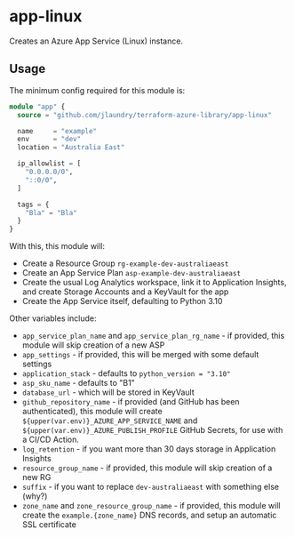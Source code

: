 # app-linux

Creates an Azure App Service (Linux) instance.

## Usage

The minimum config required for this module is:

```terraform
module "app" {
  source = "github.com/jlaundry/terraform-azure-library/app-linux"

  name     = "example"
  env      = "dev"
  location = "Australia East"

  ip_allowlist = [
    "0.0.0.0/0",
    "::0/0",
  ]

  tags = {
    "Bla" = "Bla"
  }
}
```

With this, this module will:

  * Create a Resource Group `rg-example-dev-australiaeast`
  * Create an App Service Plan `asp-example-dev-australiaeast`
  * Create the usual Log Analytics workspace, link it to Application Insights, and create Storage Accounts and a KeyVault for the app
  * Create the App Service itself, defaulting to Python 3.10

Other variables include:

  * `app_service_plan_name` and `app_service_plan_rg_name` - if provided, this module will skip creation of a new ASP
  * `app_settings` - if provided, this will be merged with some default settings
  * `application_stack` - defaults to `python_version = "3.10"`
  * `asp_sku_name` - defaults to "B1"
  * `database_url` - which will be stored in KeyVault
  * `github_repository_name` - if provided (and GitHub has been authenticated), this module will create `${upper(var.env)}_AZURE_APP_SERVICE_NAME` and `${upper(var.env)}_AZURE_PUBLISH_PROFILE` GitHub Secrets, for use with a CI/CD Action.
  * `log_retention` - if you want more than 30 days storage in Application Insights
  * `resource_group_name` - if provided, this module will skip creation of a new RG
  * `suffix` - if you want to replace `dev-australiaeast` with something else (why?)
  * `zone_name` and `zone_resource_group_name` - if provided, this module will create the `example.{zone_name}` DNS records, and setup an automatic SSL certificate

